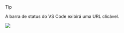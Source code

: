 > [!Tip]
> A barra de status do VS Code exibirá uma URL clicável.

![](../media/vscode-status-bar-url.png)
